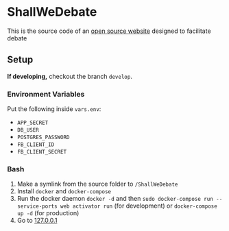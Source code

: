ShallWeDebate
=============

This is the source code of an [open source website](http://www.shallwedebate.com/) designed to facilitate debate

Setup
-----

**If developing,** checkout the branch `develop`.

### Environment Variables

Put the following inside `vars.env`:

* `APP_SECRET`
* `DB_USER`
* `POSTGRES_PASSWORD`
* `FB_CLIENT_ID`
* `FB_CLIENT_SECRET`

### Bash

1. Make a symlink from the source folder to `/ShallWeDebate`
2. Install `docker` and `docker-compose`
3. Run the docker daemon `docker -d` and then `sudo docker-compose run --service-ports web activator run` (for development) or `docker-compose up -d` (for production)
4. Go to [127.0.0.1](http://127.0.0.1/)
